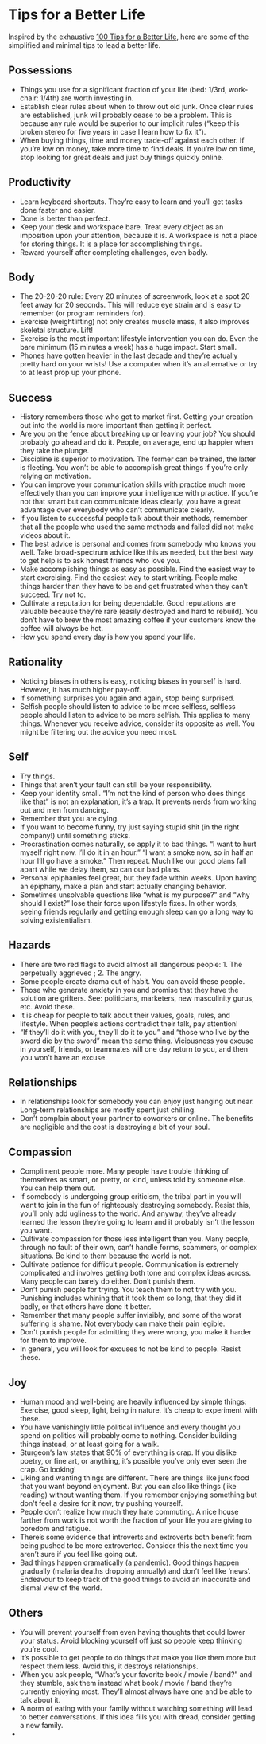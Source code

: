 # Tips for a Better Life

Inspired by the exhaustive [100 Tips for a Better Life](https://www.lesswrong.com/posts/7hFeMWC6Y5eaSixbD/100-tips-for-a-better-life), here are some of the simplified and minimal tips to lead a better life.

## Possessions

- Things you use for a significant fraction of your life (bed: 1/3rd, work-chair: 1/4th) are worth investing in.
- Establish clear rules about when to throw out old junk. Once clear rules are established, junk will probably cease to be a problem. This is because any rule would be superior to our implicit rules (“keep this broken stereo for five years in case I learn how to fix it”).
- When buying things, time and money trade-off against each other. If you’re low on money, take more time to find deals. If you’re low on time, stop looking for great deals and just buy things quickly online.

## Productivity

- Learn keyboard shortcuts. They’re easy to learn and you’ll get tasks done faster and easier.
- Done is better than perfect.
- Keep your desk and workspace bare. Treat every object as an imposition upon your attention, because it is. A workspace is not a place for storing things. It is a place for accomplishing things.
- Reward yourself after completing challenges, even badly.

## Body

- The 20-20-20 rule: Every 20 minutes of screenwork, look at a spot 20 feet away for 20 seconds. This will reduce eye strain and is easy to remember (or program reminders for).
- Exercise (weightlifting) not only creates muscle mass, it also improves skeletal structure. Lift!
- Exercise is the most important lifestyle intervention you can do. Even the bare minimum (15 minutes a week) has a huge impact. Start small.
- Phones have gotten heavier in the last decade and they’re actually pretty hard on your wrists! Use a computer when it’s an alternative or try to at least prop up your phone.

## Success

- History remembers those who got to market first. Getting your creation out into the world is more important than getting it perfect.
- Are you on the fence about breaking up or leaving your job? You should probably go ahead and do it. People, on average, end up happier when they take the plunge.
- Discipline is superior to motivation. The former can be trained, the latter is fleeting. You won’t be able to accomplish great things if you’re only relying on motivation.
-  You can improve your communication skills with practice much more effectively than you can improve your intelligence with practice. If you’re not that smart but can communicate ideas clearly, you have a great advantage over everybody who can’t communicate clearly.
-  If you listen to successful people talk about their methods, remember that all the people who used the same methods and failed did not make videos about it.
-  The best advice is personal and comes from somebody who knows you well. Take broad-spectrum advice like this as needed, but the best way to get help is to ask honest friends who love you.
-  Make accomplishing things as easy as possible. Find the easiest way to start exercising. Find the easiest way to start writing. People make things harder than they have to be and get frustrated when they can’t succeed. Try not to.
-  Cultivate a reputation for being dependable. Good reputations are valuable because they’re rare (easily destroyed and hard to rebuild). You don’t have to brew the most amazing coffee if your customers know the coffee will always be hot.
-  How you spend every day is how you spend your life.

## Rationality

- Noticing biases in others is easy, noticing biases in yourself is hard. However, it has much higher pay-off.
- If something surprises you again and again, stop being surprised.
- Selfish people should listen to advice to be more selfless, selfless people should listen to advice to be more selfish. This applies to many things. Whenever you receive advice, consider its opposite as well. You might be filtering out the advice you need most.

## Self

- Try things.
- Things that aren’t your fault can still be your responsibility.
- Keep your identity small. “I’m not the kind of person who does things like that” is not an explanation, it’s a trap. It prevents nerds from working out and men from dancing.
- Remember that you are dying.
- If you want to become funny, try just saying stupid shit (in the right company!) until something sticks.
- Procrastination comes naturally, so apply it to bad things. “I want to hurt myself right now. I’ll do it in an hour.” “I want a smoke now, so in half an hour I’ll go have a smoke.” Then repeat. Much like our good plans fall apart while we delay them, so can our bad plans.
- Personal epiphanies feel great, but they fade within weeks. Upon having an epiphany, make a plan and start actually changing behavior.
- Sometimes unsolvable questions like “what is my purpose?” and “why should I exist?” lose their force upon lifestyle fixes. In other words, seeing friends regularly and getting enough sleep can go a long way to solving existentialism.

## Hazards

- There are two red flags to avoid almost all dangerous people: 1. The perpetually aggrieved ; 2. The angry.
- Some people create drama out of habit. You can avoid these people.
- Those who generate anxiety in you and promise that they have the solution are grifters. See: politicians, marketers, new masculinity gurus, etc. Avoid these.
- It is cheap for people to talk about their values, goals, rules, and lifestyle. When people’s actions contradict their talk, pay attention!
- “If they’ll do it with you, they’ll do it to you” and “those who live by the sword die by the sword” mean the same thing. Viciousness you excuse in yourself, friends, or teammates will one day return to you, and then you won’t have an excuse.

## Relationships

- In relationships look for somebody you can enjoy just hanging out near. Long-term relationships are mostly spent just chilling.
- Don’t complain about your partner to coworkers or online. The benefits are negligible and the cost is destroying a bit of your soul.

## Compassion

- Compliment people more. Many people have trouble thinking of themselves as smart, or pretty, or kind, unless told by someone else. You can help them out.
- If somebody is undergoing group criticism, the tribal part in you will want to join in the fun of righteously destroying somebody. Resist this, you’ll only add ugliness to the world. And anyway, they’ve already learned the lesson they’re going to learn and it probably isn’t the lesson you want.
- Cultivate compassion for those less intelligent than you. Many people, through no fault of their own, can’t handle forms, scammers, or complex situations. Be kind to them because the world is not.
- Cultivate patience for difficult people. Communication is extremely complicated and involves getting both tone and complex ideas across. Many people can barely do either. Don’t punish them.
- Don’t punish people for trying. You teach them to not try with you. Punishing includes whining that it took them so long, that they did it badly, or that others have done it better.
- Remember that many people suffer invisibly, and some of the worst suffering is shame. Not everybody can make their pain legible.
- Don't punish people for admitting they were wrong, you make it harder for them to improve.
- In general, you will look for excuses to not be kind to people. Resist these.

## Joy

- Human mood and well-being are heavily influenced by simple things: Exercise, good sleep, light, being in nature. It’s cheap to experiment with these.
- You have vanishingly little political influence and every thought you spend on politics will probably come to nothing. Consider building things instead, or at least going for a walk.
- Sturgeon’s law states that 90% of everything is crap. If you dislike poetry, or fine art, or anything, it’s possible you’ve only ever seen the crap. Go looking!
- Liking and wanting things are different. There are things like junk food that you want beyond enjoyment. But you can also like things (like reading) without wanting them. If you remember enjoying something but don't feel a desire for it now, try pushing yourself.
- People don’t realize how much they hate commuting. A nice house farther from work is not worth the fraction of your life you are giving to boredom and fatigue.
- There’s some evidence that introverts and extroverts both benefit from being pushed to be more extroverted. Consider this the next time you aren’t sure if you feel like going out.
- Bad things happen dramatically (a pandemic). Good things happen gradually (malaria deaths dropping annually) and don’t feel like ‘news’. Endeavour to keep track of the good things to avoid an inaccurate and dismal view of the world.

## Others

- You will prevent yourself from even having thoughts that could lower your status. Avoid blocking yourself off just so people keep thinking you’re cool.
- It’s possible to get people to do things that make you like them more but respect them less. Avoid this, it destroys relationships.
- When you ask people, “What’s your favorite book / movie / band?” and they stumble, ask them instead what book / movie / band they’re currently enjoying most. They’ll almost always have one and be able to talk about it.
- A norm of eating with your family without watching something will lead to better conversations. If this idea fills you with dread, consider getting a new family.
-
